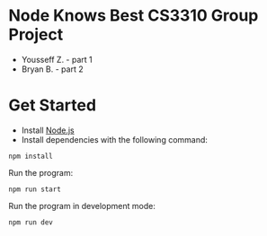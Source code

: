# Node Knows Best CS3310 Group Project

- Yousseff Z. - part 1
- Bryan B. - part 2

# Get Started

- Install [Node.js](https://nodejs.org/en)
- Install dependencies with the following command:

```shell
npm install
```

Run the program:

```shell
npm run start
```

Run the program in development mode:

```shell
npm run dev
```
